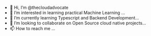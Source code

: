 - 👋 Hi, I’m @thecloudadvocate
- 👀 I’m interested in learning practical Machine Learning ...
- 🌱 I’m currently learning Typescript and Backend Development...
- 💞️ I’m looking to collaborate on Open Source cloud native projects...
- 📫 How to reach me ...

<!---
thecloudadvocate/thecloudadvocate is a ✨ special ✨ repository because its `README.md` (this file) appears on your GitHub profile.
You can click the Preview link to take a look at your changes.
--->
